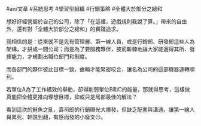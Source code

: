 #an/文章 #系統思考 #學習型組織 #行銷策略 #全體大於部分之總和 

想好好經營屬於自己的公司，除了「在這裡，遊戲規則我說了算。」帶來的自由外，還有對「全體大於部分之總和」的實踐追求。
 
我相信的是：從來就不是先有管理層、第一線人員，或是行銷部、研發部這些人為架構，才拼成一間公司；而是為了要服務夥伴，披荊斬棘地讓大家能適得其所、發揮能力，才規劃出職位部門和制度。

而各部門的夥伴彼此目標一致，齒輪才能緊密咬合，讓名為公司的這部機器運轉順利。

若單位A為了工作績效的舉動，卻得削弱單位B和C的能量，那就得思考，這樣做真能把全體更推向理想目標，抑或只是局部最佳的解法？

看到這次的鮭魚之亂，壽司郎的行銷曝光大爆發，但缺乏配套與溝通，讓第一線人員累死、幹譙到翻，有感而發的小廢文😑。

